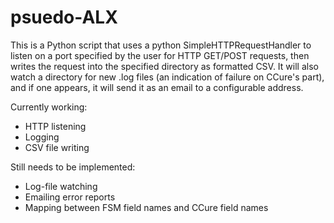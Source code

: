 psuedo-ALX
===========

This is a Python script that uses a python SimpleHTTPRequestHandler to listen on a port specified by the user for HTTP GET/POST requests, then writes the request into the specified directory as formatted CSV. It will also watch a directory for new .log files (an indication of failure on CCure's part), and if one appears, it will send it as an email to a configurable address.

Currently working:
* HTTP listening
* Logging
* CSV file writing

Still needs to be implemented:
* Log-file watching
* Emailing error reports
* Mapping between FSM field names and CCure field names
